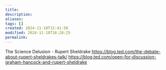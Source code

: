```yaml
---
title: 
description: 
aliases: 
tags: []
created: 2024-11-10T15:41:50
modified: 2024-11-10T16:28:25
permalink: 
---
```


The Science Delusion - Rupert Sheldrake
https://blog.ted.com/the-debate-about-rupert-sheldrakes-talk/
https://blog.ted.com/open-for-discussion-graham-hancock-and-rupert-sheldrake
